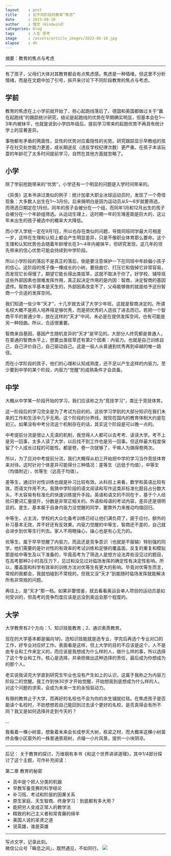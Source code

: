 ```yaml
---
layout    : post
title     : 论不同阶段的教育”焦虑“
date      : 2023-06-10
author    : 慢文（mindwind）
categories: blog
tags      : 人生 思考
image     : /assets/article_images/2023-06-10.jpg
elapse    : 4h
---
```


摘要：教育的焦点与考虑

---

有了孩子，父母们大体对其教育都会有点焦虑感。焦虑是一种情绪，但这里不分析情绪，而是在文题中加了引号，拆开来讨论下不同阶段教育的焦点与考虑。


## 学前
教育的焦虑在上小学前就开始了，担心起跑线落后了。德国和美国都做过关于“赢在起跑线”的跟踪统计研究，结论是起跑线的优势在早期确实明显，但基本会在1～3年内被抹平，也就是说到小学四年级后，提前学习带来的起跑优势不再具有统计学上的显著差异。

事物都有矛盾的两面性，显性的优势对应着隐性的劣势。研究跟踪显示早教组的孩子在社交处世能力更差，成长期逆反（违反学校纪律次数）更严重。在孩子本该玩耍的年龄花了太多时间提前学习，自然在其他方面就忽略了。


## 小学
除了学前抢跑带来的“优势”，小学还有一个明显的问题是入学时间带来的。

《异类》这本书讲过类似的例子：统计加拿大职业冰球运动员时，发现了一个奇怪现象：大多数人出生在1～3月份。后来搞明白是因为运动员从5～6岁就要筛选，而筛选日期定在1月份。同年的孩子会被分在一个组，而同年1月和12月出生的孩子会被分在一个年龄组筛选。从运动生理上，这时期一年的生理差距是巨大的，这让年末出生的孩子被选中的概率大大降低。

而小学入学统一定在9月1日，所以也存在类似的问题，导致同班同学最大可相差一岁，这样在生理和认知上都会产生明显差异，只是不像职业体育那么要命。这个生理和认知优势也会随着年龄增长在3～4年内被抹平，但研究发现，这几年的领先带来的信心优势可能会持续到中学阶段。

所以小学阶段的落后不是真正的落后，倒是要注意保护一下在同班中年龄偏小孩子的信心。这阶段的孩子像一棵成长的小树，要扭曲它、打压它和毁掉它非常容易，而发现它长得慢了，期望它能长得出类拔萃，这就不取决于你了。好学校、辅导班这些外部因素也很难发挥作用，真正起决定作用的是内因：智商，决定智商的基因遗传。智商水平基本是天生的，外部因素改变不了，父母能够做的就是给予这份智商一个合适的发挥空间。

我们知道一些少年“天才”，十几岁就去读了大学少年班，这就是智商决定的。所谓名校大概不是把人培养得足够优秀，而是把优秀的人选拔了进去而已。若把一个智商平平的普通少年，放在这样的“天才”中间，未必是在提供发挥空间，也有可能是另一种扭曲。所以，合适很重要。

智商来自基因，基因产生随机变异的“天才”是罕见的。大部分人终究都是普通人，在普通的智商水平上，想要出类拔萃还有第2个因素：内驱力。也就是自己训练自己，自己评价自己，自己驱动自己。这是一般人从普通到优秀再到卓越的唯一路径。

而在小学阶段的孩子，他们的心理和认知成熟度，还不足以产生这样的内驱力。至少要到中学的某个阶段，内驱力“觉醒”的成熟条件才会具备。


## 中学
大概从中学某一阶段开始的学习，我们应该称之为“竞技学习”，类比于竞技体育。

这一阶段后的学习完全是为了考试为目的的。这些学习学到的大部分知识在我们未来的工作和生活中几乎无用。这个阶段的分界线，按现在国内的教育体制大约是在初三。如果没有中考分流这个机制存在的话，其实这个阶段是可以晚一点的。

中考提前分流是很让人无语的机制，我觉得人人都可以去考考、读读大学。考不上是另一回事，太多人读了大学，以后找不到工作也是另一回事。但这样最大程度保留了个人成长过程的可能性。都是卷，卷一次就够了，干嘛人为搞得卷两次。

所以，为了应对中考提前分流，我们大概得从初三开始把中学的学习当作竞技体育来对待。这时针对个体差异可能得分三种情况：差等生（远低于均值），中等生（均值附近），优等生（远高于均值）。

差等生，通过针对性训练也就是补习比较有效。从科目上来看，数学和英语比较有效，而语文作用不大。我猜中学阶段的语文阅读和写作这类非标准化题目占分数大头，不太容易有标准化的快速训练提升手段。英语和语文的不同在于，基于个人经验只要词汇量提升，分数是非常正相关的。外语和母语的考试内容，差异还是很明显的。差生，基本属于自身内驱力没觉醒的同学，要靠外力来推动均值回归。

中等生，占主流，学校的大众化备考训练已经让他们满负荷了，疲于应付。额外的补习基本无效，弄不好还有反效果。内驱力觉醒的中等生，智商还不差的，自己就会进步到优等生行列去。家人不用瞎操心，操心也是有心无力的。

优等生，属于早早觉醒了内驱力，而且还是竞争意识（也就是不服输）特别强的同学。他们需要的是针对性的有效率的考试训练和足够的覆盖面。反复的重复和模拟那是给中等生及以下准备的，毕竟高考为了筛选人是想方设法弄些没见过的题目，在高考那种2小时高压力下，见过和没见过对临场发挥的确定性有决定性影响。所以，覆盖面和科学有效率的训练方法对优等生有更大的影响。毕竟对优等生而言，常规的我都会，我就怕碰到不常规的，但我又没“天才”到能随时临场发挥就能解决所有非常规的问题。

再往上，是“天才”那一档。如果非要借鉴，就去看看奥运会单人项目的运动员是如何受训的，但高考的竞争烈度应该是远没到奥运会那个程度的。


## 大学
大学教育有2个方向：1、知识技能教育；2、通识素质教育。

现在的大学基本都是偏向1的，选知识技能就是选专业，学完后再选个专业对口的工作，好专业对应好工作。表面看是这样，但上大学的目的不应该是这个，人不是由专业和工作来定义的，而应该是我想成为什么样的人，做什么样的事，所以选择了这个专业和工作。核心是选择，并承担做出这种选择的责任，最后成为你想成为的那个人。

老实说我读完大学直到研究生毕业也没有产生如上的认识，这属于我称之为内驱力阶段二的觉醒。我工作到快30岁才开始觉醒，开始想我到底想成为什么样的人。对这个问题的求索，会成为未来一生的永恒驱动力。

有限的教育止于大学，而再好的名校也不会为你的余生铺就红毯。在焦虑孩子是否能读个名校时，不妨想想若自己能回到过去读个更好的名校，是否真得会有所不同？我又是如何选择并走到今天的？

...

我看着一棵小树苗，想象着未来会长成参天大树，栋梁之材，而大概率这棵小树苗终会像小区窗外的一株普通景观树，点缀一小片风景，提供一小块阴凉。

---

后记：
关于教育的探讨，万维钢有本书《和这个世界讲讲道理》，其中1/4部分探讨了这个主题，可作补充阅读：

第二章 教育的秘密
  - 高中是个把人分类的机器
  - 早教军备竞赛的科学结论
  - 补习班、考试和阶层的因果关系
  - 原生家庭、天生智商、终身学习：到底都有多大用？
  - 能把穷人变成正常人的教学法
  - 精致的利己主义者和常青藤的绵羊
  - 美国人说的圣贤之道
  - 说英雄，谁是英雄

---
写点文字，记录此刻。  
微信公众号「瞬息之间」，既然遇见，不如同行。
![](/assets/images/qrcode_wechat_avatar.jpg)
